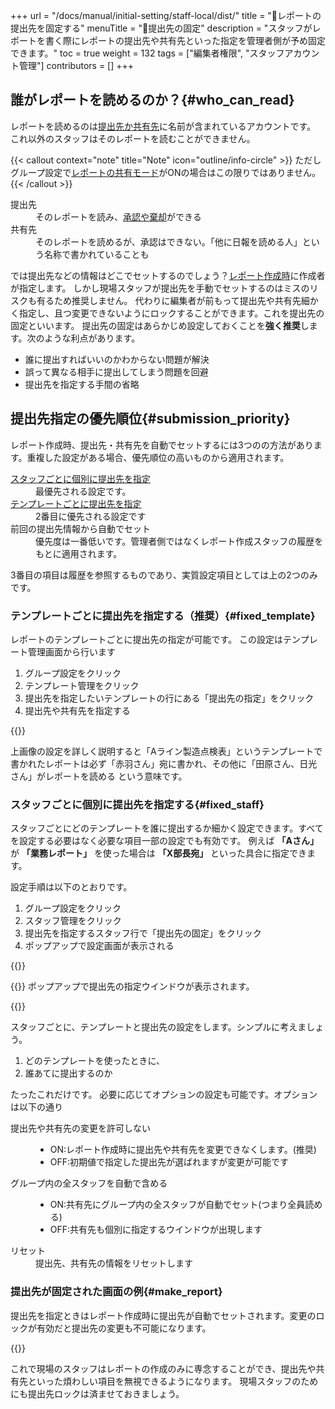 +++
url = "/docs/manual/initial-setting/staff-local/dist/"
title = "🔐レポートの提出先を固定する"
menuTitle = "🔐提出先の固定"
description = "スタッフがレポートを書く際にレポートの提出先や共有先といった指定を管理者側が予め固定できます。"
toc = true
weight = 132
tags = ["編集者権限", "スタッフアカウント管理"]
contributors = []
+++

## 誰がレポートを読めるのか？{#who_can_read}

レポートを読めるのは[提出先か共有先](/docs/manual/write-report/dist/)に名前が含まれているアカウントです。
これ以外のスタッフはそのレポートを読むことができません。

{{< callout context="note" title="Note" icon="outline/info-circle" >}}
ただしグループ設定で[レポートの共有モード](/docs/manual/initial-setting/setting-group/#reportShare)がONの場合はこの限りではありません。
{{< /callout >}}

<dl class="basic">
<dt>提出先</dt>
<dd>そのレポートを読み、<a href="/docs/manual/read-report/state/#agree">承認や棄却</a>ができる</dd>
<dt>共有先</dt>
<dd>そのレポートを読めるが、承認はできない。「他に日報を読める人」という名称で書かれていることも</dd>
</dl>

では提出先などの情報はどこでセットするのでしょう？[レポート作成時](/docs/manual/write-report/write/#dist)に作成者が指定します。
しかし現場スタッフが提出先を手動でセットするのはミスのリスクも有るため推奨しません。
代わりに編集者が前もって提出先や共有先細かく指定し、且つ変更できないようにロックすることができます。これを提出先の固定といいます。
提出先の固定はあらかじめ設定しておくことを**強く推奨**します。次のような利点があります。

- 誰に提出すればいいのかわからない問題が解決
- 誤って異なる相手に提出してしまう問題を回避
- 提出先を指定する手間の省略

## 提出先指定の優先順位{#submission_priority}

レポート作成時、提出先・共有先を自動でセットするには3つのの方法があります。重複した設定がある場合、優先順位の高いものから適用されます。

<dl class="basic">
<dt><a href="#fixed_staff">スタッフごとに個別に提出先を指定</a></dt>
<dd>最優先される設定です。</dd>
<dt><a href="#fixed_template">テンプレートごとに提出先を指定</a></dt>
<dd>2番目に優先される設定です</dd>
<dt>前回の提出先情報から自動でセット</dt>
<dd>優先度は一番低いです。管理者側ではなくレポート作成スタッフの履歴をもとに適用されます。</dd>
</dl>

3番目の項目は履歴を参照するものであり、実質設定項目としては上の2つのみです。

### テンプレートごとに提出先を指定する（推奨）{#fixed_template}

レポートのテンプレートごとに提出先の指定が可能です。
この設定はテンプレート管理画面から行います

1. グループ設定をクリック
1. テンプレート管理をクリック
1. 提出先を指定したいテンプレートの行にある「提出先の指定」をクリック
1. 提出先や共有先を指定する

{{<iTablet filename="img/template-dist-lock" msg="テンプレート単位で提出先の固定をするよっ" alice="shield">}}

上画像の設定を詳しく説明すると「Aライン製造点検表」というテンプレートで書かれたレポートは必ず「赤羽さん」宛に書かれ、その他に「田原さん、日光さん」がレポートを読める という意味です。

### スタッフごとに個別に提出先を指定する{#fixed_staff}

スタッフごとにどのテンプレートを誰に提出するか細かく設定できます。すべてを設定する必要はなく必要な項目一部の設定でも有効です。
例えば **「Aさん」** が **「業務レポート」** を使った場合は **「X部長宛」** といった具合に指定できます。

設定手順は以下のとおりです。

1. グループ設定をクリック
1. スタッフ管理をクリック
1. 提出先を指定するスタッフ行で「提出先の固定」をクリック
1. ポップアップで設定画面が表示される

{{<icatch filename="img/dist-setting2" msg="レポート提出先を固定すれば間違えて他の人に提出するミスも０！" alice="shield">}}

{{<nextArrow>}}
ポップアップで提出先の指定ウインドウが表示されます。

{{<icatch filename="img/dist-detail2" msg="【誰が】【どのテンプレートを使ったとき】【誰に出すのか】を決めよう" alice="shield">}}

スタッフごとに、テンプレートと提出先の設定をします。シンプルに考えましょう。

1. どのテンプレートを使ったときに、
2. 誰あてに提出するのか

たったこれだけです。
必要に応じてオプションの設定も可能です。オプションは以下の通り

<dl class="basic">
  <dt>提出先や共有先の変更を許可しない</dt>
  <dd><ul><li>ON:レポート作成時に提出先や共有先を変更できなくします。(推奨)</li><li>OFF:初期値で指定した提出先が選ばれますが変更が可能です</li></ul></dd>
  <dt>グループ内の全スタッフを自動で含める</dt>
  <dd><ul><li>ON:共有先にグループ内の全スタッフが自動でセット(つまり全員読める)</li><li>OFF:共有先も個別に指定するウインドウが出現します</li></ul></dd>
  <dt>リセット</dt>
  <dd>提出先、共有先の情報をリセットします</dd>
</dl>

### 提出先が固定された画面の例{#make_report}

提出先を指定ときはレポート作成時に提出先が自動でセットされます。変更のロックが有効だと提出先の変更も不可能になります。

{{<icatch filename="img/dist-locked" msg="ちゃんと固定化されているのがわかるね" alice="ok">}}

これで現場のスタッフはレポートの作成のみに専念することができ、提出先や共有先といった煩わしい項目を無視できるようになります。
現場スタッフのためにも提出先ロックは済ませておきましょう。
